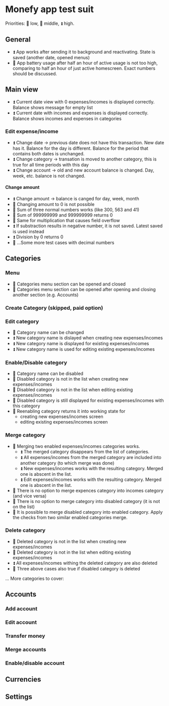 # Monefy app test suit

Priorities: :arrow_down_small: low, :arrow_up_small: middle, :arrow_double_up: high.

## General
* :arrow_double_up: App works after sending it to background and reactivating. State is saved (another date, opened menus)
* :arrow_down_small: App battery usage after half an hour of active usage is not too high, comparing to half an hour of just active homescreen. Exact numbers should be discussed.

## Main view
* :arrow_double_up: Current date view with 0 expenses/incomes is displayed correctly. Balance shows message for empty list
* :arrow_double_up: Current date with incomes and expenses is displayed correctly. Balance shows incomes and expenses in categories

### Edit expense/income
* :arrow_double_up: Change date -> previous date does not have this transaction. New date has it. Balance for the day is different. Balance for the period that contains both dates is unchanged.
* :arrow_double_up: Change category -> transation is moved to another category, this is true for all time periods with this day
* :arrow_double_up: Change account -> old and new account balance is changed. Day, week, etc. balance is not changed.

#### Change amount
* :arrow_double_up: Change amount -> balance is canged for day, week, month
* :arrow_up_small: Changing amount to 0 is not possible
* :arrow_up_small: Sum of three normal numbers works (like 300, 563 and 41)
* :arrow_up_small: Sum of 999999999 and 999999999 returns 0
* :arrow_up_small: Same for multiplication that causes field overflow
* :arrow_double_up: If substraction results in negative number, it is not saved. Latest saved is used instead
* :arrow_double_up: Division by 0 returns 0
* :arrow_down_small: ...Some more test cases with decimal numbers

## Categories
### Menu
* :arrow_down_small: Categories menu section can be opened and closed
* :arrow_down_small: Categories menu section can be opened after opening and closing another section (e.g. Accounts)

### Create Category (skipped, paid option)

### Edit category
* :arrow_up_small: Category name can be changed
* :arrow_double_up: New category name is dislayed when creating new expenses/incomes
* :arrow_double_up: New category name is displayed for existing expenses/incomes
* :arrow_double_up: New category name is used for editing existing expenses/incomes

### Enable/Disable category
* :arrow_up_small: Category name can be disabled
* :arrow_up_small: Disabled category is not in the list when creating new expenses/incomes
* :arrow_up_small: Disabled category is not in the list when editing existing expenses/incomes
* :arrow_up_small: Disabled category is still displayed for existing expenses/incomes with this category
* :arrow_up_small: Reenabling category returns it into working state for
    * creating new expenses/incomes screen
    * editing existing expenses/incomes screen

### Merge category
* :arrow_up_small: Merging two enabled expenses/incomes categories works. 
    * :arrow_double_up: The merged category disappears from the list of categories. 
    * :arrow_double_up: All expenses/incomes from the merged category are included into another category (to which merge was done)
    * :arrow_double_up: New expenses/incomes works with the resulting category. Merged one is abscent in the list.
    * :arrow_double_up: Edit expenses/incomes works with the resulting category. Merged one is abscent in the list.
* :arrow_up_small: There is no option to merge expences category into incomes category (and vice versa)
* :arrow_down_small: There is no option to merge category into disabled category (it is not on the list)
* :arrow_down_small: It is possible to merge disabled category into enabled category. Apply the checks from two similar enabled categories merge.

### Delete category
* :arrow_up_small: Deleted category is not in the list when creating new expenses/incomes
* :arrow_up_small: Deleted category is not in the list when editing existing expenses/incomes
* :arrow_double_up: All expenses/incomes withing the deleted category are also deleted
* :arrow_up_small: Three above cases also true if disabled category is deleted

... More categories to cover:

## Accounts
### Add account
### Edit account
### Transfer money
### Merge accounts
### Enable/disable account 

## Currencies
## Settings
